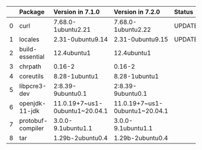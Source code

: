 <!-- markdown-link-check-disable -->

|    | Package           | Version in 7.1.0               | Version in 7.2.0               | Status   |
|---:|:------------------|:-------------------------------|:-------------------------------|:---------|
|  0 | curl              | 7.68.0-1ubuntu2.21             | 7.68.0-1ubuntu2.22             | UPDATED  |
|  1 | locales           | 2.31-0ubuntu9.14               | 2.31-0ubuntu9.15               | UPDATED  |
|  2 | build-essential   | 12.4ubuntu1                    | 12.4ubuntu1                    |          |
|  3 | chrpath           | 0.16-2                         | 0.16-2                         |          |
|  4 | coreutils         | 8.28-1ubuntu1                  | 8.28-1ubuntu1                  |          |
|  5 | libpcre3-dev      | 2:8.39-9ubuntu0.1              | 2:8.39-9ubuntu0.1              |          |
|  6 | openjdk-11-jdk    | 11.0.19+7~us1-0ubuntu1~20.04.1 | 11.0.19+7~us1-0ubuntu1~20.04.1 |          |
|  7 | protobuf-compiler | 3.0.0-9.1ubuntu1.1             | 3.0.0-9.1ubuntu1.1             |          |
|  8 | tar               | 1.29b-2ubuntu0.4               | 1.29b-2ubuntu0.4               |          |
